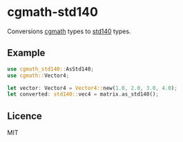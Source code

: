 # cgmath-std140

Conversions [cgmath](https://crates.io/crates/cgmath) types to [std140](https://crates.io/crates/std140) types.

## Example

```rust
use cgmath_std140::AsStd140;
use cgmath::Vector4;

let vector: Vector4 = Vector4::new(1.0, 2.0, 3.0, 4.0);
let converted: std140::vec4 = matrix.as_std140();
```

## Licence

MIT
